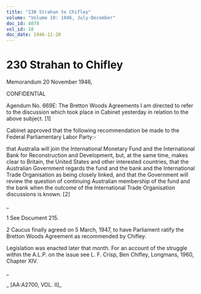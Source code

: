 ```yaml
---
title: "230 Strahan to Chifley"
volume: "Volume 10: 1946, July-December"
doc_id: 4078
vol_id: 10
doc_date: 1946-11-20
---
```


# 230 Strahan to Chifley

Memorandum 20 November 1946,

CONFIDENTIAL

Agendum No. 669E: The Bretton Woods Agreements I am directed to refer to the discussion which took place in Cabinet yesterday in relation to the above subject. [1]

Cabinet approved that the following recommendation be made to the Federal Parliamentary Labor Party:-

that Australia will join the International Monetary Fund and the International Bank for Reconstruction and Development, but, at the same time, makes clear to Britain, the United States and other interested countries, that the Australian Government regards the fund and the bank and the International Trade Organisation as being closely linked, and that the Government will review the question of continuing Australian membership of the fund and the bank when the outcome of the International Trade Organisation discussions is known. [2]

_

1 See Document 215.

2 Caucus finally agreed on 5 March, 1947, to have Parliament ratify the Bretton Woods Agreement as recommended by Chifley.

Legislation was enacted later that month. For an account of the struggle within the A.L.P. on the issue see L. F. Crisp, Ben Chifley, Longmans, 1960, Chapter XIV.

_

_ [AA:A2700, VOL. II]_
